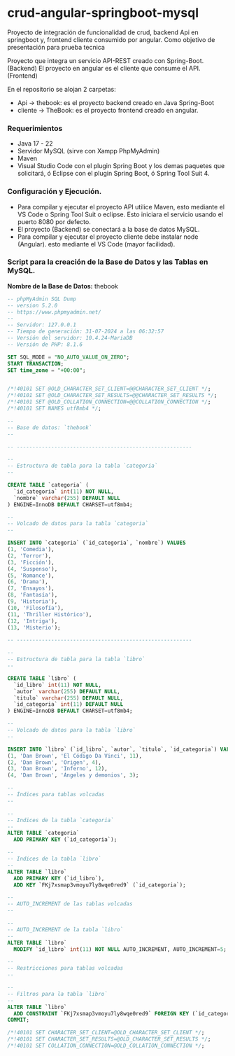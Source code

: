# crud-angular-springboot-mysql
Proyecto de integración de funcionalidad de crud, backend Api en springboot y, frontend cliente consumido por angular. Como objetivo de presentación para prueba tecnica

Proyecto que integra un servicio API-REST creado con Spring-Boot. (Backend)
El proyecto en angular es el cliente que consume el API. (Frontend)

En el repositorio se alojan 2 carpetas:
* Api -> thebook: es el proyecto backend creado en Java Spring-Boot
* cliente -> TheBook: es el proyecto frontend creado en angular.

### Requerimientos
* Java 17 - 22
* Servidor MySQL (sirve con Xampp PhpMyAdmin)
* Maven 
* Visual Studio Code con el plugin Spring Boot y los demas paquetes que solicitará, ó Eclipse con el plugin Spring Boot, ó Spring Tool Suit 4.

### Configuración y Ejecución.
* Para compilar y ejecutar el proyecto API utilice Maven, esto mediante el VS Code o Spring Tool Suit o eclipse. Esto iniciara el servicio usando el puerto 8080 por defecto.
* El proyecto (Backend) se conectará a la base de datos MySQL.
* Para compilar y ejecutar el proyecto cliente debe instalar node (Angular). esto mediante el VS Code (mayor facilidad).

### Script para la creación de la Base de Datos y las Tablas en MySQL.

**Nombre de la Base de Datos:** thebook

```sql
-- phpMyAdmin SQL Dump
-- version 5.2.0
-- https://www.phpmyadmin.net/
--
-- Servidor: 127.0.0.1
-- Tiempo de generación: 31-07-2024 a las 06:32:57
-- Versión del servidor: 10.4.24-MariaDB
-- Versión de PHP: 8.1.6

SET SQL_MODE = "NO_AUTO_VALUE_ON_ZERO";
START TRANSACTION;
SET time_zone = "+00:00";


/*!40101 SET @OLD_CHARACTER_SET_CLIENT=@@CHARACTER_SET_CLIENT */;
/*!40101 SET @OLD_CHARACTER_SET_RESULTS=@@CHARACTER_SET_RESULTS */;
/*!40101 SET @OLD_COLLATION_CONNECTION=@@COLLATION_CONNECTION */;
/*!40101 SET NAMES utf8mb4 */;

--
-- Base de datos: `thebook`
--

-- --------------------------------------------------------

--
-- Estructura de tabla para la tabla `categoria`
--

CREATE TABLE `categoria` (
  `id_categoria` int(11) NOT NULL,
  `nombre` varchar(255) DEFAULT NULL
) ENGINE=InnoDB DEFAULT CHARSET=utf8mb4;

--
-- Volcado de datos para la tabla `categoria`
--

INSERT INTO `categoria` (`id_categoria`, `nombre`) VALUES
(1, 'Comedia'),
(2, 'Terror'),
(3, 'Ficción'),
(4, 'Suspenso'),
(5, 'Romance'),
(6, 'Drama'),
(7, 'Ensayos'),
(8, 'Fantasía'),
(9, 'Historia'),
(10, 'Filosofía'),
(11, 'Thriller Histórico'),
(12, 'Intriga'),
(13, 'Misterio');

-- --------------------------------------------------------

--
-- Estructura de tabla para la tabla `libro`
--

CREATE TABLE `libro` (
  `id_libro` int(11) NOT NULL,
  `autor` varchar(255) DEFAULT NULL,
  `titulo` varchar(255) DEFAULT NULL,
  `id_categoria` int(11) DEFAULT NULL
) ENGINE=InnoDB DEFAULT CHARSET=utf8mb4;

--
-- Volcado de datos para la tabla `libro`
--

INSERT INTO `libro` (`id_libro`, `autor`, `titulo`, `id_categoria`) VALUES
(1, 'Dan Brown', 'El Código Da Vinci', 11),
(2, 'Dan Brown', 'Origen', 4),
(3, 'Dan Brown', 'Inferno', 12),
(4, 'Dan Brown', 'Ángeles y demonios', 3);

--
-- Índices para tablas volcadas
--

--
-- Indices de la tabla `categoria`
--
ALTER TABLE `categoria`
  ADD PRIMARY KEY (`id_categoria`);

--
-- Indices de la tabla `libro`
--
ALTER TABLE `libro`
  ADD PRIMARY KEY (`id_libro`),
  ADD KEY `FKj7xsmap3vmoyu7ly8wqe0red9` (`id_categoria`);

--
-- AUTO_INCREMENT de las tablas volcadas
--

--
-- AUTO_INCREMENT de la tabla `libro`
--
ALTER TABLE `libro`
  MODIFY `id_libro` int(11) NOT NULL AUTO_INCREMENT, AUTO_INCREMENT=5;

--
-- Restricciones para tablas volcadas
--

--
-- Filtros para la tabla `libro`
--
ALTER TABLE `libro`
  ADD CONSTRAINT `FKj7xsmap3vmoyu7ly8wqe0red9` FOREIGN KEY (`id_categoria`) REFERENCES `categoria` (`id_categoria`);
COMMIT;

/*!40101 SET CHARACTER_SET_CLIENT=@OLD_CHARACTER_SET_CLIENT */;
/*!40101 SET CHARACTER_SET_RESULTS=@OLD_CHARACTER_SET_RESULTS */;
/*!40101 SET COLLATION_CONNECTION=@OLD_COLLATION_CONNECTION */;

```

